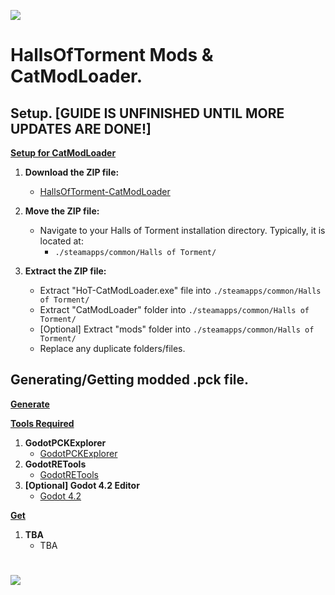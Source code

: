 ![](https://raw.githubusercontent.com/OccultismCat/HallsOfTorment-CatModLoader/main/py/CatModLoader.ico)


# HallsOfTorment Mods & CatModLoader. 

## Setup. [GUIDE IS UNFINISHED UNTIL MORE UPDATES ARE DONE!]
**<ins>Setup for CatModLoader</ins>**
1. **Download the ZIP file:**
    - [HallsOfTorment-CatModLoader](https://github.com/OccultismCat/HallsOfTorment-CatModLoader/archive/refs/heads/main.zip)

2. **Move the ZIP file:**
    - Navigate to your Halls of Torment installation directory. Typically, it is located at:
      - ```./steamapps/common/Halls of Torment/```

3. **Extract the ZIP file:**
    - Extract "HoT-CatModLoader.exe" file into ```./steamapps/common/Halls of Torment/```
    - Extract "CatModLoader" folder into ```./steamapps/common/Halls of Torment/```
    - [Optional] Extract "mods" folder into ```./steamapps/common/Halls of Torment/```
    - Replace any duplicate folders/files.

## Generating/Getting modded .pck file.
**<ins>Generate</ins>**

**<ins>Tools Required</ins>**
1. **GodotPCKExplorer**
    - [GodotPCKExplorer](https://github.com/DmitriySalnikov/GodotPCKExplorer)
2. **GodotRETools**
    - [GodotRETools](https://github.com/bruvzg/gdsdecomp)
3. **[Optional] Godot 4.2 Editor**
    - [Godot 4.2](https://godotengine.org/download/archive/4.2-stable/)

  
**<ins>Get</ins>**
1. **TBA**
    - TBA


#
![](https://github.com/OccultismCat/HallsOfTorment-CatModLoader/blob/main/CatModLoader.gif)
